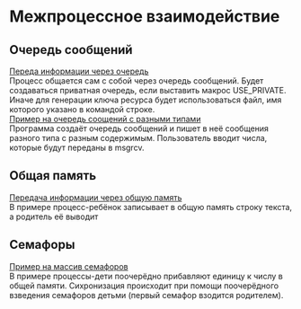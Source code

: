 # Межпроцессное взаимодействие

## Очередь сообщений

[Переда информации через очередь](queue.c)  
Процесс общается сам с собой через очередь сообщений.
Будет создаваться приватная очередь, если выставить макрос USE_PRIVATE.
Иначе для генерации ключа ресурса будет использоваться файл, имя которого указано в командой строке.  
[Пример на очередь соощений с разными типами](diff_queue.c)  
Программа создаёт очередь сообщений и пишет в неё сообщения разного типа с разным содержимым.
Пользователь вводит числа, которые будут переданы в msgrcv.  
## Общая память  
[Передача информации через общую память](shmem.c)  
В примере процесс-ребёнок записывает в общую память строку текста, а родитель её выводит  
## Семафоры
[Пример на массив семафоров](order.c)  
В примере процессы-дети поочерёдно прибавляют единицу к числу в общей памяти.
Сихронизация происходит при помощи поочерёдного взведения семафоров детьми (первый семафор взодится родителем).